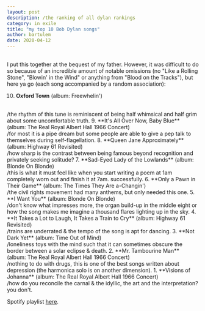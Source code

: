 ```yaml
---
layout: post
description: /the ranking of all dylan rankings
category: in exile
title: "my top 10 Bob Dylan songs"
author: bartulem
date: 2020-04-12
---
```

<br/>
I put this together at the bequest of my father. However, it was difficult to do so because of an incredible amount of notable omissions (no "Like a Rolling Stone", "Blowin' in the Wind" or anything from "Blood on the Tracks"), but here ya go (each song accompanied by a random association):

10. **Oxford Town** (album: Freewhelin')
<br/>
/the rhythm of this tune is reminiscent of being half whimsical and half grim about some uncomfortable truth.
9. **It's All Over Now, Baby Blue** (album: The Real Royal Albert Hall 1966 Concert)
<br/>
/for most it is a pipe dream but some people are able to give a pep talk to themselves during self-flagellation.
8. **Queen Jane Approximately** (album: Highway 61 Revisited)
<br/>
/how sharp is the contrast between being famous beyond recognition and privately seeking solitude?
7. **Sad-Eyed Lady of the Lowlands** (album: Blonde On Blonde)
<br/>
/this is what it must feel like when you start writing a poem at 1am completely worn out and finish it at 7am. successfully.
6. **Only a Pawn in Their Game** (album: The Times They Are a-Changin')
<br/>
/the civil rights movement had many anthems, but only needed this one.
5. **I Want You** (album: Blonde On Blonde)
<br/>
/don't know what impresses more, the organ build-up in the middle eight or how the song makes me imagine a thousand flares lighting up in the sky.
4. **It Takes a Lot to Laugh, It Takes a Train to Cry** (album: Highway 61 Revisited)
<br/>
/trains are underrated & the tempo of the song is apt for dancing.
3. **Not Dark Yet** (album: Time Out of Mind)
<br/>
/loneliness toys with the mind such that it can sometimes obscure the border between a solar eclipse & death.
2. **Mr. Tambourine Man** (album: The Real Royal Albert Hall 1966 Concert)
<br/>
/nothing to do with drugs, this is one of the best songs written about depression (the harmonica solo is on another dimension).
1. **Visions of Johanna** (album: The Real Royal Albert Hall 1966 Concert)
<br/>
/how do you reconcile the carnal & the idyllic, the art and the interpretation? you don't.

Spotify playlist <a href="https://open.spotify.com/playlist/6s8o4HPRL6Yl8xDgSJ5S5X" target="_blank">here</a>.
